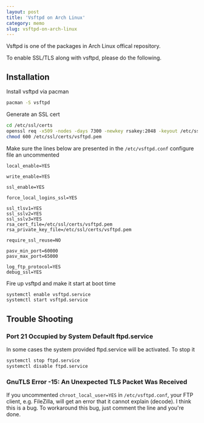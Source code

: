 ```yaml
---
layout: post
title: 'Vsftpd on Arch Linux'
category: memo
slug: vsftpd-on-arch-linux
---
```

Vsftpd is one of the packages in Arch Linux offical repository.

To enable SSL/TLS along with vsftpd, please do the following.

## Installation

Install vsftpd via pacman

```bash
pacman -S vsftpd
```

Generate an SSL cert

```bash
cd /etc/ssl/certs
openssl req -x509 -nodes -days 7300 -newkey rsakey:2048 -keyout /etc/ssl/certs/vsftpd.pem -out /etc/ssl/certs/vsftpd.pem
chmod 600 /etc/ssl/certs/vsftpd.pem
```

Make sure the lines below are presented in the `/etc/vsftpd.conf` configure file
an uncommented

```text
local_enable=YES

write_enable=YES

ssl_enable=YES

force_local_logins_ssl=YES

ssl_tlsv1=YES
ssl_sslv2=YES
ssl_sslv3=YES
rsa_cert_file=/etc/ssl/certs/vsftpd.pem
rsa_private_key_file=/etc/ssl/certs/vsftpd.pem

require_ssl_reuse=NO

pasv_min_port=60000
pasv_max_port=65000

log_ftp_protocol=YES
debug_ssl=YES
```

Fire up vsftpd and make it start at boot time

```bash
systemctl enable vsftpd.service
systemctl start vsftpd.service
```

## Trouble Shooting

### Port 21 Occupied by System Default ftpd.service

In some cases the system provided ftpd.service will be activated. To stop it

```bash
systemctl stop ftpd.service
systemctl disable ftpd.service
```

### GnuTLS Error -15: An Unexpected TLS Packet Was Received

If you uncommented `chroot_local_user=YES` in `/etc/vsftpd.conf`, your FTP
client, e.g. FileZilla, will get an error that it cannot explain (decode). I
think this is a bug. To workaround this bug, just comment the line and you're
done.
